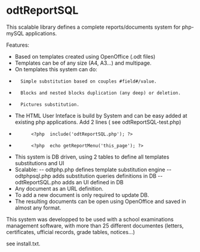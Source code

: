 # odtReportSQL
This scalable library defines a complete reports/documents system  for php-mySQL applications.

Features:
-  Based on templates created using OpenOffice (.odt files)
-  Templates can be of any size (A4, A3...) and multipage.
-  On templates this system can do:
*       Simple substitution based on couples #field#/value.
*       Blocks and nested blocks duplication (any deep) or deletion.
*       Pictures substitution.
-  The HTML User Inteface is build by System and can be easy added at existing php applications. Add 2 lines ( see odtReportSQL-test.php)
*           <?php  include('odtReportSQL.php'); ?>
*           <?php  echo getReportMenu('this_page'); ?>
-  This system is DB driven, using 2 tables to define all templates substitutions and UI
-  Scalable:
--      odtphp.php defines template substitution engine
--      odtphpsql.php adds substitution queries definitions in DB
--      odtReportSQL.pho adds an UI defined in DB
-  Any document as an URL definition.
-  To add a new document is only required to update DB.
-  The resulting documents can be open using OpenOffice and saved in almost any format.
 
This system was developped to be used with a school examinations management software, with more than 25 different documentes (letters, certificates, ufficial records, grade tables, notices...) 

see install.txt.
